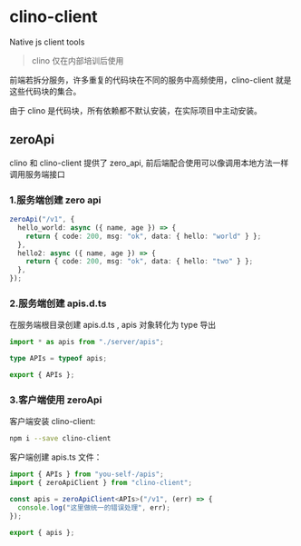 # clino-client

Native js client tools

> clino 仅在内部培训后使用

前端若拆分服务，许多重复的代码块在不同的服务中高频使用，clino-client 就是这些代码块的集合。

由于 clino 是代码块，所有依赖都不默认安装，在实际项目中主动安装。

## zeroApi

clino 和 clino-client 提供了 zero_api, 前后端配合使用可以像调用本地方法一样调用服务端接口

### 1.服务端创建 zero api

```ts
zeroApi("/v1", {
  hello_world: async ({ name, age }) => {
    return { code: 200, msg: "ok", data: { hello: "world" } };
  },
  hello2: async ({ name, age }) => {
    return { code: 200, msg: "ok", data: { hello: "two" } };
  },
});
```

### 2.服务端创建 apis.d.ts

在服务端根目录创建 apis.d.ts , apis 对象转化为 type 导出

```ts
import * as apis from "./server/apis";

type APIs = typeof apis;

export { APIs };
```

### 3.客户端使用 zeroApi

客户端安装 clino-client:

```sh
npm i --save clino-client
```

客户端创建 apis.ts 文件：

```ts
import { APIs } from "you-self-/apis";
import { zeroApiClient } from "clino-client";

const apis = zeroApiClient<APIs>("/v1", (err) => {
  console.log("这里做统一的错误处理", err);
});

export { apis };
```

